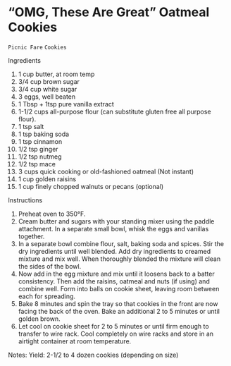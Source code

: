 # “OMG, These Are Great” Oatmeal Cookies

`Picnic Fare` `Cookies`

Ingredients

1. 1 cup butter, at room temp
2. 3/4 cup brown sugar
3. 3/4 cup white sugar
4. 3 eggs, well beaten
5. 1 Tbsp + 1tsp pure vanilla extract
6. 1-1/2 cups all-purpose flour (can substitute gluten free all purpose flour).
7. 1 tsp salt
8. 1 tsp baking soda
9. 1 tsp cinnamon
10. 1/2 tsp ginger
11. 1/2 tsp nutmeg
12. 1/2 tsp mace
13. 3 cups quick cooking or old-fashioned oatmeal (Not instant)
14. 1 cup golden raisins
15. 1 cup finely chopped walnuts or pecans (optional)

Instructions

1. Preheat oven to 350°F.
2. Cream butter and sugars with your standing mixer using the paddle attachment. In a separate small bowl, whisk the eggs and vanillas together.
3. In a separate bowl combine flour, salt, baking soda and spices. Stir the dry ingredients until well blended. Add dry ingredients to creamed mixture and mix well. When thoroughly blended the mixture will clean the sides of the bowl.
4. Now add in the egg mixture and mix until it loosens back to a batter consistency. Then add the raisins, oatmeal and nuts (if using) and combine well. Form into balls on cookie sheet, leaving room between each for spreading.
5. Bake 8 minutes and spin the tray so that cookies in the front are now facing the back of the oven. Bake an additional 2 to 5 minutes or until golden brown.
6. Let cool on cookie sheet for 2 to 5 minutes or until firm enough to transfer to wire rack. Cool completely on wire racks and store in an airtight container at room temperature.

Notes: Yield: 2-1/2 to 4 dozen cookies (depending on size)
